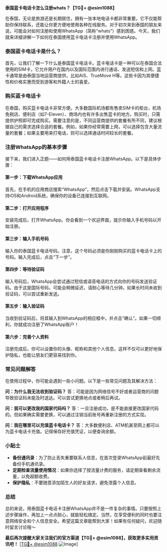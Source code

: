 **泰国蓝卡电话卡怎么注册whats？【TG💪+ @esim1088】**

在泰国，无论是旅游还是长期居住，拥有一张本地电话卡都非常重要。它不仅能帮助你保持联系，还能让你更方便地使用各种在线服务。对于初次来到泰国的朋友来说，可能会对如何注册和使用WhatsApp（简称“whats”）感到困惑。今天，我们就来详细讲解一下如何在泰国使用蓝卡电话卡注册并使用WhatsApp。

### 泰国蓝卡电话卡是什么？

首先，让我们了解一下什么是泰国蓝卡电话卡。蓝卡电话卡是一种可以在泰国合法使用的SIM卡，它允许用户在国内以及国际范围内进行通话、发送短信和上网。蓝卡通常是由泰国当地运营商提供，比如AIS、TrueMove H等。这些卡因为其便捷性和价格实惠而受到游客和外籍人士的喜爱。

### 购买蓝卡电话卡

在泰国，购买蓝卡电话卡非常方便。大多数国际机场都有售卖SIM卡的柜台，机场免税店、便利店（如7-Eleven）、商场内也有许多出售蓝卡的地方。购买时，只需提供护照即可完成购买。需要注意的是，不同运营商提供的套餐有所不同，建议根据自己的需求选择合适的套餐。例如，如果你经常需要上网，可以选择包含大量流量的套餐；如果主要用来打电话，则可以选择通话时间较长的套餐。

### 注册WhatsApp的基本步骤

接下来，我们进入正题——如何用泰国蓝卡电话卡注册WhatsApp。以下是具体步骤：

#### 第一步：下载WhatsApp应用
首先，在手机的应用商店搜索“WhatsApp”，然后点击下载并安装。WhatsApp支持iOS和Android系统，确保你的设备已连接到互联网。

#### 第二步：打开应用程序
安装完成后，打开WhatsApp。你会看到一个欢迎界面，提示你输入手机号码以开始注册。

#### 第三步：输入手机号码
输入你的泰国蓝卡电话号码。注意，这个号码必须是你刚刚购买的蓝卡电话卡上的号码。输入完成后，点击“下一步”。

#### 第四步：等待验证码
输入号码后，WhatsApp会尝试通过短信或语音电话的方式向你的号码发送验证码。由于这是国际号码，可能会稍微延迟，请耐心等待几分钟。如果长时间未收到验证码，可以尝试重新发送。

#### 第五步：输入验证码
当收到验证码后，将其输入到WhatsApp的相应框中，并点击“确认”。如果一切顺利，你就成功注册了WhatsApp账户！

#### 第六步：完善个人资料
注册完成后，你可以设置你的头像、昵称和其他个人信息。这样不仅可以更好地保护隐私，也能让朋友们更容易找到你。

### 常见问题解答

在使用过程中，你可能会遇到一些小问题。以下是一些常见问题及其解决方法：

**问：为什么我无法收到验证码？**
答：可能是因为网络信号不好或者运营商的问题导致验证码未能及时送达。可以尝试更换地点或者稍后再试。

**问：我可以更改我的国家代码吗？**
答：一旦注册成功，是不能直接更改国家代码的。但如果确实需要更换，可以通过注销当前账号再重新注册的方式实现。

**问：我在哪里可以充值蓝卡电话卡？**
答：大多数便利店、ATM机甚至网上都可以为蓝卡电话卡充值。记得保存好充值凭证，以便查询余额。

### 小贴士

- **备份通讯录**：为了防止丢失重要联系人信息，在首次登录WhatsApp前最好先备份手机通讯录。
- **定期检查流量使用情况**：如果你选择了按流量计费的服务，请定期查看剩余流量，以免超额收费。
- **保护隐私**：不要随意添加陌生人的好友请求，避免泄露个人信息。

### 总结

总的来说，用泰国蓝卡电话卡注册WhatsApp并不是一件复杂的事情。只要按照上述步骤操作，再加上一点点耐心，就能轻松搞定。当然，在享受便利的同时也要注意网络安全和个人信息安全。希望这篇文章能帮到大家！如果有任何疑问，欢迎随时留言讨论哦～

**最后再次提醒大家关注我们的官方渠道【TG💪+ @esim1088】，获取更多实用资讯吧！** [[TG💪+ @esim1088](https://t.me/s/esim1088) ![Image](https://i.postimg.cc/4NQfJmqS/Snipaste-2025-05-13-00-14-12.png)]
